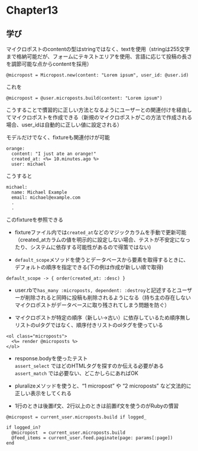 # Chapter13

## 学び
マイクロポストのcontentの型はstringではなく、textを使用（stringは255文字まで格納可能だが、フォームにテキストエリアを使用、言語に応じて投稿の長さを調節可能な点からcontentを採用）  

```
@micropost = Micropost.new(content: "Lorem ipsum", user_id: @user.id)
```
これを
```
@micropost = @user.microposts.build(content: "Lorem ipsum")
```
こうすることで慣習的に正しい方法となるようにユーザーとの関連付けを経由してマイクロポストを作成できる（新規のマイクロポストがこの方法で作成される場合、user_idは自動的に正しい値に設定される）  

モデルだけでなく、fixtureも関連付けが可能
```
orange:
  content: "I just ate an orange!"
  created_at: <%= 10.minutes.ago %>
  user: michael
```
こうすると
```
michael:
  name: Michael Example
  email: michael@example.com
  .
  .
```
このfixtureを参照できる  

* fixtureファイル内では`created_at`などのマジックカラムを手動で更新可能（created_atカラムの値を明示的に設定しない場合、テストが不安定になったり、システムに依存する可能性があるので得策ではない)  

* `default_scope`メソッドを使うとデータベースから要素を取得するときに、デフォルトの順序を指定できる(下の例は作成が新しい順で取得)  
```
default_scope -> { order(created_at: :desc) }
```
 * user.rbで`has_many :microposts, dependent: :destroy`と記述するとユーザーが削除されると同時に投稿も削除されるようになる（持ち主の存在しないマイクロポストがデータベースに取り残されてしまう問題を防ぐ）  

* マイクロポストが特定の順序（新しい→古い）に依存しているため順序無しリストのulタグではなく、順序付きリストのolタグを使っている  
```
<ol class="microposts">
  <%= render @microposts %>
</ol>
```

* response.bodyを使ったテスト    
`assert_select` ではどのHTMLタグを探すのか伝える必要がある  
`assert_match` では必要ない、どこかしらにあればOK  

* pluralizeメソッドを使うと、“1 micropost” や “2 microposts” など文法的に正しい表示をしてくれる  

* 1行のときは後置if文、2行以上のときは前置if文を使うのがRubyの慣習  
```
@micropost = current_user.microposts.build if logged_
```
```
if logged_in?
  @micropost  = current_user.microposts.build
  @feed_items = current_user.feed.paginate(page: params[:page])
end
```
